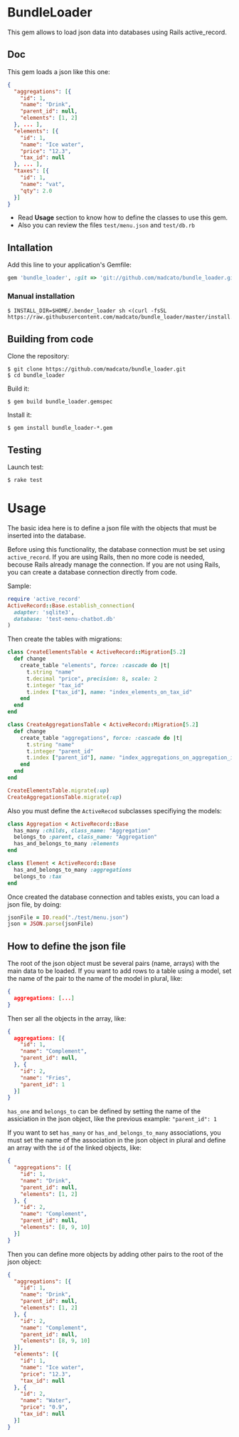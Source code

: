 # BundleLoader

This gem allows to load json data into databases using Rails active_record.

## Doc 

This gem loads a json like this one:
```json
{
  "aggregations": [{
    "id": 1,
    "name": "Drink",
    "parent_id": null,
    "elements": [1, 2]
  }, ... ],
  "elements": [{
    "id": 1,
    "name": "Ice water",
    "price": "12.3",
    "tax_id": null
  }, ... ],
  "taxes": [{
    "id": 1,
    "name": "vat",
    "qty": 2.0
  }]
}
```

- Read **Usage** section to know how to define the classes to use this gem.
- Also you can review the files `test/menu.json` and `test/db.rb`

## Intallation 

Add this line to your application's Gemfile:

```ruby
gem 'bundle_loader', :git => 'git://github.com/madcato/bundle_loader.git'
```

### Manual installation

    $ INSTALL_DIR=$HOME/.bender_loader sh <(curl -fsSL https://raw.githubusercontent.com/madcato/bundle_loader/master/install.sh)

## Building from code

Clone the repository:

    $ git clone https://github.com/madcato/bundle_loader.git
    $ cd bundle_loader

Build it:

    $ gem build bundle_loader.gemspec

Install it:

    $ gem install bundle_loader-*.gem

## Testing

Launch test:

    $ rake test

# Usage

The basic idea here is to define a json file with the objects that must be inserted into the database.

Before using this functionality, the database connection must be set using `active_record`. If you are using Rails, then no more code is needed, becouse Rails already manage the connection. If you are not using Rails, you can create a database connection directly from code.

Sample:

```ruby
require 'active_record'
ActiveRecord::Base.establish_connection(
  adapter: 'sqlite3',
  database: 'test-menu-chatbot.db'
)
```
Then create the tables with migrations:

```ruby
class CreateElementsTable < ActiveRecord::Migration[5.2]
  def change
    create_table "elements", force: :cascade do |t|
      t.string "name"
      t.decimal "price", precision: 8, scale: 2
      t.integer "tax_id"
      t.index ["tax_id"], name: "index_elements_on_tax_id"
    end
  end
end

class CreateAggregationsTable < ActiveRecord::Migration[5.2]
  def change
    create_table "aggregations", force: :cascade do |t|
      t.string "name"
      t.integer "parent_id"
      t.index ["parent_id"], name: "index_aggregations_on_aggregation_id"
    end
  end
end

CreateElementsTable.migrate(:up)
CreateAggregationsTable.migrate(:up)
```

Also you must define the `ActiveRecod` subclasses specifiying the models:

```ruby
class Aggregation < ActiveRecord::Base
  has_many :childs, class_name: "Aggregation"
  belongs_to :parent, class_name: "Aggregation"
  has_and_belongs_to_many :elements
end

class Element < ActiveRecord::Base
  has_and_belongs_to_many :aggregations
  belongs_to :tax
end
```

Once created the database connection and tables exists, you can load a json file, by doing:

```ruby
jsonFile = IO.read("./test/menu.json")
json = JSON.parse(jsonFile)
```

## How to define the json file

The root of the json object must be several pairs (name, arrays) with the main data to be loaded. If you want to add rows to a table using a model, set the name of the pair to the name of the model in plural, like:

```json
{
  aggregations: [...]
}
```

Then ser all the objects in the array, like:

```json
{
  aggregations: [{
    "id": 1,
    "name": "Complement",
    "parent_id": null,
  }, {
    "id": 2,
    "name": "Fries",
    "parent_id": 1
  }]
}
```

`has_one` and `belongs_to` can be defined by setting the name of the assiciation in the json object, like the previous example: `"parent_id": 1`

If you want to set `has_many` or `has_and_belongs_to_many` associations, you must set the name of the association in the json object in plural and define an array with the `id` of the linked objects, like:

```json
{
  "aggregations": [{
    "id": 1,
    "name": "Drink",
    "parent_id": null,
    "elements": [1, 2]
  }, {
    "id": 2,
    "name": "Complement",
    "parent_id": null,
    "elements": [8, 9, 10]
  }]
}
```

Then you can define more objects by adding other pairs to the root of the json object:

```json
{
  "aggregations": [{
    "id": 1,
    "name": "Drink",
    "parent_id": null,
    "elements": [1, 2]
  }, {
    "id": 2,
    "name": "Complement",
    "parent_id": null,
    "elements": [8, 9, 10]
  }],
  "elements": [{
    "id": 1,
    "name": "Ice water",
    "price": "12.3",
    "tax_id": null
  }, {
    "id": 2,
    "name": "Water",
    "price": "0.9",
    "tax_id": null
  }]
}
```
